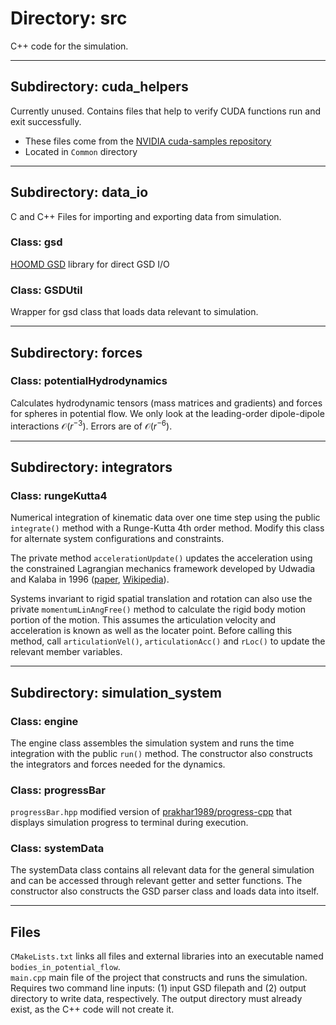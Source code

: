 # Directory: src

C++ code for the simulation.

---

## Subdirectory: cuda_helpers

Currently unused. Contains files that help to verify CUDA functions run and exit successfully.

- These files come from the [NVIDIA cuda-samples repository](https://github.com/NVIDIA/cuda-samples)
- Located in `Common` directory

---

## Subdirectory: data_io

C and C++ Files for importing and exporting data from simulation.

### Class: gsd

[HOOMD GSD](https://gsd.readthedocs.io/en/stable/python-module-gsd.hoomd.html) library for direct GSD I/O

### Class: GSDUtil

Wrapper for gsd class that loads data relevant to simulation.

---

## Subdirectory: forces

### Class: potentialHydrodynamics

Calculates hydrodynamic tensors (mass matrices and gradients) and forces for spheres in potential flow.
We only look at the leading-order dipole-dipole interactions $\mathcal{O}(r^{-3})$.
Errors are of $\mathcal{O}(r^{-6})$.

---

## Subdirectory: integrators

### Class: rungeKutta4

Numerical integration of kinematic data over one time step using the public `integrate()` method with a Runge-Kutta 4th order method.
Modify this class for alternate system configurations and constraints.

The private method `accelerationUpdate()` updates the acceleration using the constrained Lagrangian mechanics framework developed by Udwadia and Kalaba in 1996 ([paper](https://royalsocietypublishing.org/doi/pdf/10.1098/rspa.1992.0158?casa_token=FB12tYItZ5sAAAAA:y6w2zNwEaNEnvyNY1DXZVS5f67E4tZ52a0sja6w9TSHFJFbDpKvt9wdgPIuHbHZWCZOOpjb3l8LyPQ), [Wikipedia](https://en.wikipedia.org/wiki/Udwadia%E2%80%93Kalaba_formulation)).

Systems invariant to rigid spatial translation and rotation can also use the private `momentumLinAngFree()` method to calculate the rigid body motion portion of the motion. This assumes the articulation velocity and acceleration is known as well as the locater point. Before calling this method, call `articulationVel()`, `articulationAcc()` and `rLoc()` to update the relevant member variables.

---

## Subdirectory: simulation_system

### Class: engine

The engine class assembles the simulation system and runs the time integration with the public `run()` method.
The constructor also constructs the integrators and forces needed for the dynamics.

### Class: progressBar

`progressBar.hpp` modified version of [prakhar1989/progress-cpp](https://github.com/prakhar1989/progress-cpp.git) that displays simulation progress to terminal during execution.

### Class: systemData

The systemData class contains all relevant data for the general simulation and can be accessed through relevant getter and setter functions.
The constructor also constructs the GSD parser class and loads data into itself.

---

## Files

`CMakeLists.txt` links all files and external libraries into an executable named `bodies_in_potential_flow`.  
`main.cpp` main file of the project that constructs and runs the simulation.
Requires two command line inputs: (1) input GSD filepath and (2) output directory to write data, respectively.
The output directory must already exist, as the C++ code will not create it.
